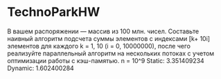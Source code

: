# TechnoParkHW
В вашем распоряжении — массив из 100 млн. чисел. Составьте наивный алгоритм подсчета суммы элементов с индексами [k+ 10i] элементов для каждого k = 1, 10 (i = 0, 10000000), после чего реализуйте параллельный алгоритм на нескольких потоках с учетом оптимизации работы с кэш-памятью.
n = 10^9
Static: 3.351409234
Dynamic: 1.602400284

